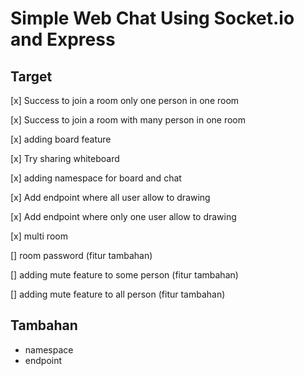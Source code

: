 # Simple Web Chat Using Socket.io and Express

## Target

[x] Success to join a room only one person in one room

[x] Success to join a room with many person in one room

[x] adding board feature

[x] Try sharing whiteboard

[x] adding namespace for board and chat

[x] Add endpoint where all user allow to drawing

[x] Add endpoint where only one user allow to drawing

[x] multi room

[] room password (fitur tambahan)

[] adding mute feature to some person (fitur tambahan)

[] adding mute feature to all person (fitur tambahan)

## Tambahan

- namespace
- endpoint
